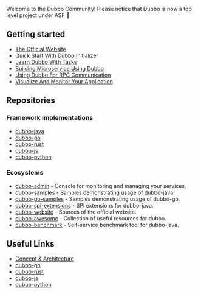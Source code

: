 Welcome to the Dubbo Community! Please notice that Dubbo is now a top level project under ASF 👋

## Getting started
- [The Official Website](https://dubbo.apache.org/)
- [Quick Start With Dubbo Initializer](https://start.dubbo.apache.org/)
- [Learn Dubbo With Tasks](https://cn.dubbo.apache.org/zh-cn/overview/tasks/)
- [Building Microservice Using Dubbo](https://cn.dubbo.apache.org/zh-cn/overview/quickstart/java/brief/)
- [Using Dubbo For RPC Communication](https://cn.dubbo.apache.org/zh-cn/overview/core-features/protocols/)
- [Visualize And Monitor Your Application](https://cn.dubbo.apache.org/zh-cn/overview/core-features/observability/)

## Repositories

### Framework Implementations

- <a href="https://github.com/apache/dubbo" target="_blank">dubbo-java</a>
- <a href="https://github.com/apache/dubbo-go" target="_blank">dubbo-go</a>
- <a href="https://github.com/apache/dubbo-rust" target="_blank">dubbo-rust</a>
- <a href="https://github.com/apache/dubbo-js" target="_blank">dubbo-js</a>
- <a href="https://github.com/apache/dubbo-python" target="_blank">dubbo-python</a>

### Ecosystems

- <a href="https://github.com/apache/dubbo-admin" target="_blank">dubbo-admin</a> - Console for monitoring and managing your services.
- <a href="https://github.com/apache/dubbo-samples" target="_blank">dubbo-samples</a> - Samples demonstrating usage of dubbo-java.
- <a href="https://github.com/apache/dubbo-go-samples" target="_blank">dubbo-go-samples</a> - Samples demonstrating usage of dubbo-go.
- <a href="https://github.com/apache/dubbo-spi-extensions" target="_blank">dubbo-spi-extensions</a> - SPI extensions for dubbo-java.
- <a href="https://github.com/apache/dubbo-website" target="_blank">dubbo-website</a> - Sources of the official website.
- <a href="https://github.com/apache/dubbo-awesome" target="_blank">dubbo-awesome</a> - Collection of useful resources for dubbo.
- <a href="https://github.com/apache/dubbo-benchmark" target="_blank">dubbo-benchmark</a> - Self-service benchmark tool for dubbo-java.

## Useful Links

- <a href="https://cn.dubbo.apache.org/zh-cn/overview/what/overview/" target="_blank">Concept & Architecture</a>
- <a href="https://github.com/apache/dubbo-go" target="_blank">dubbo-go</a>
- <a href="https://github.com/apache/dubbo-rust" target="_blank">dubbo-rust</a>
- <a href="https://github.com/apache/dubbo-js" target="_blank">dubbo-js</a>
- <a href="https://github.com/apache/dubbo-python" target="_blank">dubbo-python</a>

